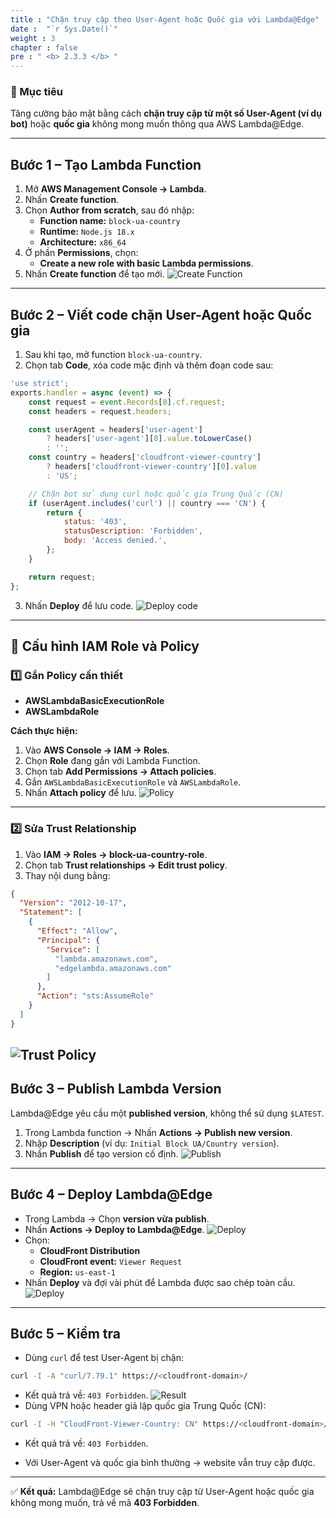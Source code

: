 ```yaml
---
title : "Chặn truy cập theo User-Agent hoặc Quốc gia với Lambda@Edge"
date :  "`r Sys.Date()`" 
weight : 3
chapter : false
pre : " <b> 2.3.3 </b> "
---
```


### 🎯 Mục tiêu

Tăng cường bảo mật bằng cách **chặn truy cập từ một số User-Agent (ví dụ bot)** hoặc **quốc gia** không mong muốn thông qua AWS Lambda@Edge.

---

## **Bước 1 – Tạo Lambda Function**

1. Mở **AWS Management Console → Lambda**.
2. Nhấn **Create function**.
3. Chọn **Author from scratch**, sau đó nhập:
   - **Function name:** `block-ua-country`
   - **Runtime:** `Node.js 18.x`
   - **Architecture:** `x86_64`
4. Ở phần **Permissions**, chọn:
   - **Create a new role with basic Lambda permissions**.
5. Nhấn **Create function** để tạo mới.
![Create Function](/images/2.prerequisite/036-createfunction.png)
---

## **Bước 2 – Viết code chặn User-Agent hoặc Quốc gia**

1. Sau khi tạo, mở function `block-ua-country`.
2. Chọn tab **Code**, xóa code mặc định và thêm đoạn code sau:

```javascript
'use strict';
exports.handler = async (event) => {
    const request = event.Records[0].cf.request;
    const headers = request.headers;

    const userAgent = headers['user-agent']
        ? headers['user-agent'][0].value.toLowerCase()
        : '';
    const country = headers['cloudfront-viewer-country']
        ? headers['cloudfront-viewer-country'][0].value
        : 'US';

    // Chặn bot sử dụng curl hoặc quốc gia Trung Quốc (CN)
    if (userAgent.includes('curl') || country === 'CN') {
        return {
            status: '403',
            statusDescription: 'Forbidden',
            body: 'Access denied.',
        };
    }

    return request;
};
```

3. Nhấn **Deploy** để lưu code.
![Deploy code](/images/2.prerequisite/037-deploycode.png)
---

## **🔑 Cấu hình IAM Role và Policy**

### **1️⃣ Gắn Policy cần thiết**

- **AWSLambdaBasicExecutionRole**
- **AWSLambdaRole**

**Cách thực hiện:**

1. Vào **AWS Console → IAM → Roles**.
2. Chọn **Role** đang gắn với Lambda Function.
3. Chọn tab **Add Permissions → Attach policies**.
4. Gắn `AWSLambdaBasicExecutionRole` và `AWSLambdaRole`.
5. Nhấn **Attach policy** để lưu.
![Policy](/images/2.prerequisite/038-policy.png)
---

### **2️⃣ Sửa Trust Relationship**

1. Vào **IAM → Roles → block-ua-country-role**.
2. Chọn tab **Trust relationships → Edit trust policy**.
3. Thay nội dung bằng:

```json
{
  "Version": "2012-10-17",
  "Statement": [
    {
      "Effect": "Allow",
      "Principal": {
        "Service": [
          "lambda.amazonaws.com",
          "edgelambda.amazonaws.com"
        ]
      },
      "Action": "sts:AssumeRole"
    }
  ]
}
```
![Trust Policy](/images/2.prerequisite/039-trustpolicy.png)
---

## **Bước 3 – Publish Lambda Version**

Lambda@Edge yêu cầu một **published version**, không thể sử dụng `$LATEST`.

1. Trong Lambda function → Nhấn **Actions → Publish new version**.
2. Nhập **Description** (ví dụ: `Initial Block UA/Country version`).
3. Nhấn **Publish** để tạo version cố định.
![Publish](/images/2.prerequisite/040-publish.png)
---

## **Bước 4 – Deploy Lambda@Edge**

- Trong Lambda → Chọn **version vừa publish**.
- Nhấn **Actions → Deploy to Lambda@Edge**.
![Deploy](/images/2.prerequisite/041-deploy.png)
- Chọn:
  - **CloudFront Distribution**
  - **CloudFront event:** `Viewer Request`
  - **Region:** `us-east-1`
- Nhấn **Deploy** và đợi vài phút để Lambda được sao chép toàn cầu.
![Deploy](/images/2.prerequisite/042-deploy.png)
---

## **Bước 5 – Kiểm tra**

- Dùng `curl` để test User-Agent bị chặn:

```bash
curl -I -A "curl/7.79.1" https://<cloudfront-domain>/
```

- Kết quả trả về: `403 Forbidden`.
![Result](/images/2.prerequisite/043-result.png)
- Dùng VPN hoặc header giả lập quốc gia Trung Quốc (CN):

```bash
curl -I -H "CloudFront-Viewer-Country: CN" https://<cloudfront-domain>/
```

- Kết quả trả về: `403 Forbidden`.

- Với User-Agent và quốc gia bình thường → website vẫn truy cập được.

---

✅ **Kết quả:** Lambda@Edge sẽ chặn truy cập từ User-Agent hoặc quốc gia không mong muốn, trả về mã **403 Forbidden**.
